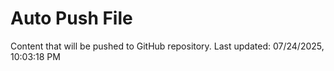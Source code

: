 # Auto Push File

Content that will be pushed to GitHub repository.
Last updated: 07/24/2025, 10:03:18 PM